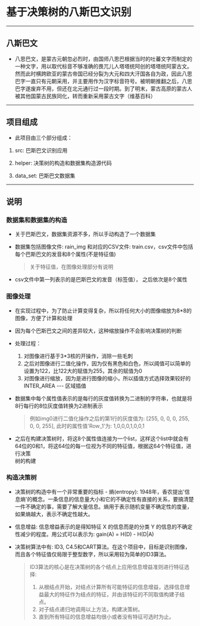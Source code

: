 # 基于决策树的八斯巴文识别

***

## 八斯巴文

* 八思巴文，是蒙古元朝忽必烈时，由国师八思巴根据当时的吐蕃文字而制定的一种文字，用以取代标音不够准确的畏兀儿人塔塔统阿创的塔塔统阿蒙古文。然而此时横跨欧亚的蒙古帝国已经分裂为大元和四大汗国各自为政，因此八思巴字一直只有元朝采用，并主要用作为汉字标音符号。被明朝推翻之后，八思巴字遂废弃不用，但还在北元通行过一段时期。到了明末，蒙古高原的蒙古人被其他国蒙古民族同化，转而重新采用蒙古文字（维基百科）

***

## 项目组成

* 此项目由三个部分组成：

1. src: 巴斯巴文识别应用

2. helper: 决策树的构造和数据集构造源代码

3. data_set: 巴斯巴文数据集

*** 

## 说明

### 数据集和数据集的构造

* 关于巴斯巴文，数据集资源不多，所以手动构造了一个数据集

* 数据集包括图像文件: rain_img 和对应的CSV文件: train.csv，csv文件中包括每个巴斯巴文的发音和8个属性(不是特征值)
  
  > 关于特征值，在图像处理部分有说明

* csv文件中第一列表示的是巴斯巴文的发音（标签值）， 之后依次是8个属性

### 图像处理

* 在实现过程中，为了防止计算变得复杂，所以将任何大小的图像缩放为8*8的图像，方便了计算和处理

* 因为每个巴斯巴文之间的差异较大，这种缩放操作不会影响决策树的判断

* 处理过程：
  1. 对图像进行基于3*3核的开操作，消除一些毛刺
  2. 之后对图像进行二值化操作，因为仅有黑色和白色，所以阈值可以简单的设置为122，比122大的赋值为255，其余的赋值为0
  3. 对图像进行缩放，因为是进行图像的缩小，所以插值方式选择效果较好的INTER_AREA --- 区域插值

* 数据集中每个属性值表示的是每行的灰度值转换为二进制的字符串，也就是将8行每行的8位灰度值转换为2进制表示

    > 例如img0进行二值化操作之后的第1行的灰度值为: [255, 0, 0, 0, 255, 0, 0, 255], 此时的属性值'Row_1'为: 1,0,0,0,1,0,0,1

* 之后在构建决策树时，将这8个属性值连接为一个list，这样这个list中就会有64位的0和1，将这64位的每一位视为不同的特征值，根据这64个特征值，进行决策\
  树的构建

### 构造决策树

* 决策树的构造中有一个非常重要的指标 - 熵(entropy): 1948年，香农提出'信息熵'的概念。一条信息的信息量大小和它的不确定性有直接的关系，要搞清楚\
  一件不确定的事，需要了解大量信息。熵用于表示随机变量不确定性的度量，如果熵越大，表示不确定性越大。

* 信息增益: 信息增益表示的是得知特征 X 的信息而是的分类 Y 的信息的不确定性减少的程度。用公式可以表示为: gain(A) = H(D) - H(D|A)

* 决策树算法中有: ID3, C4.5和CART算法。在这个项目中，目标是识别图像，而且各个特征值仅局限于整型数字，所以采用较为简单的ID3算法。

  > ID3算法的核心是在决策树的各个结点上应用信息增益准则进行特征选择:
  > 1. 从根结点开始，对结点计算所有可能特征的信息增益，选择信息增益最大的特征作为结点的特征，并由该特征的不同取值构建子结点。
  > 2. 对子结点递归地调用以上方法，构建决策树。
  > 3. 直到所有特征的信息增益均很小或者没有特征可选时为止。
